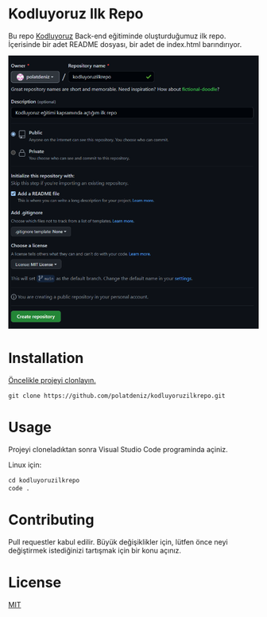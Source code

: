 # Kodluyoruz Ilk Repo
Bu repo [Kodluyoruz](https://www.kodluyoruz.org/) Back-end eğitiminde oluşturduğumuz ilk repo. İçerisinde bir adet README dosyası, bir adet de index.html barındırıyor.

![Screenshot](firstHomework.png)

# Installation 
[Öncelikle projeyi clonlayın.](https://github.com/polatdeniz/kodluyoruzilkrepo)

```
git clone https://github.com/polatdeniz/kodluyoruzilkrepo.git
```

# Usage
Projeyi cloneladıktan sonra Visual Studio Code programinda açiniz.

Linux için:

```
cd kodluyoruzilkrepo
code .
```

# Contributing
Pull requestler kabul edilir. Büyük değişiklikler için, lütfen önce neyi değiştirmek istediğinizi tartışmak için bir konu açınız.


# License
[MIT](https://choosealicense.com/licenses/mit/)
